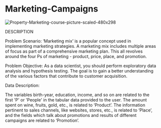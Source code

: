 # Marketing-Campaigns
![Property-Marketing-course-picture-scaled-480x298](https://github.com/user-attachments/assets/f216994b-c0d1-4535-9b5e-68c3aa9b1169)

DESCRIPTION

Problem Scenario: ‘Marketing mix’ is a popular concept used in implementing marketing strategies. A marketing mix includes multiple areas of focus as part of a comprehensive marketing plan. This all revolves around the four Ps of marketing - product, price, place, and promotion. 

 

Problem Objective: As a data scientist, you should perform exploratory data analysis and hypothesis testing. The goal is to gain a better understanding of the various factors that contribute to customer acquisition.

 

Data Description:

The variables birth-year, education, income, and so on are related to the first 'P' or 'People' in the tabular data provided to the user. The amount spent on wine, fruits, gold, etc., is related to ‘Product’. The information pertinent to sales channels, like websites, stores, etc., is related to ‘Place’, and the fields which talk about promotions and results of different campaigns are related to ‘Promotion’. 

 
